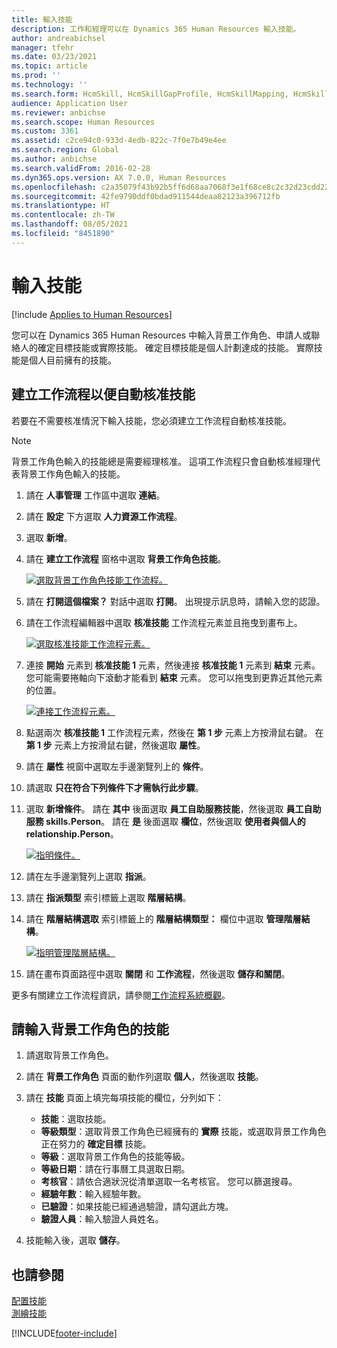 ```yaml
---
title: 輸入技能
description: 工作和經理可以在 Dynamics 365 Human Resources 輸入技能。
author: andreabichsel
manager: tfehr
ms.date: 03/23/2021
ms.topic: article
ms.prod: ''
ms.technology: ''
ms.search.form: HcmSkill, HcmSkillGapProfile, HcmSkillMapping, HcmSkillType, HcmEmployeeDevelopmentWorkspace
audience: Application User
ms.reviewer: anbichse
ms.search.scope: Human Resources
ms.custom: 3361
ms.assetid: c2ce94c0-933d-4edb-822c-7f0e7b49e4ee
ms.search.region: Global
ms.author: anbichse
ms.search.validFrom: 2016-02-28
ms.dyn365.ops.version: AX 7.0.0, Human Resources
ms.openlocfilehash: c2a35079f43b92b5ff6d68aa7068f3e1f68ce8c2c32d23cdd22798f95c9a0ff4
ms.sourcegitcommit: 42fe9790ddf0bdad911544deaa82123a396712fb
ms.translationtype: HT
ms.contentlocale: zh-TW
ms.lasthandoff: 08/05/2021
ms.locfileid: "8451890"
---
```

# <a name="enter-skills"></a>輸入技能

[!include [Applies to Human Resources](../includes/applies-to-hr.md)]

您可以在 Dynamics 365 Human Resources 中輸入背景工作角色、申請人或聯絡人的確定目標技能或實際技能。 確定目標技能是個人計劃達成的技能。 實際技能是個人目前擁有的技能。

## <a name="create-a-workflow-to-auto-approve-skills"></a>建立工作流程以便自動核准技能

若要在不需要核准情況下輸入技能，您必須建立工作流程自動核准技能。

> [!NOTE]
> 背景工作角色輸入的技能總是需要經理核准。 這項工作流程只會自動核准經理代表背景工作角色輸入的技能。

1. 請在 **人事管理** 工作區中選取 **連結**。

2. 請在 **設定** 下方選取 **人力資源工作流程**。

3. 選取 **新增**。

4. 請在 **建立工作流程** 窗格中選取 **背景工作角色技能**。

   [![選取背景工作角色技能工作流程。](media/hr-develop-skills-new-workflow.png)](media/hr-develop-skills-new-workflow.png)

5. 請在 **打開這個檔案？** 對話中選取 **打開**。 出現提示訊息時，請輸入您的認證。

6. 請在工作流程編輯器中選取 **核准技能** 工作流程元素並且拖曳到畫布上。

   [![選取核准技能工作流程元素。](media/hr-develop-skills-element.png)](media/hr-develop-skills-element.png)

7. 連接 **開始** 元素到 **核准技能 1** 元素，然後連接 **核准技能 1** 元素到 **結束** 元素。 您可能需要捲軸向下滾動才能看到 **結束** 元素。 您可以拖曳到更靠近其他元素的位置。

   [![連接工作流程元素。](media/hr-develop-skills-connect-elements.png)](media/hr-develop-skills-connect-elements.png)

8. 點選兩次 **核准技能 1** 工作流程元素，然後在 **第 1 步** 元素上方按滑鼠右鍵。 在 **第 1 步** 元素上方按滑鼠右鍵，然後選取 **屬性**。

9. 請在 **屬性** 視窗中選取左手邊瀏覽列上的 **條件**。

10. 請選取 **只在符合下列條件下才需執行此步驟**。

11. 選取 **新增條件**。 請在 **其中** 後面選取 **員工自助服務技能**，然後選取 **員工自助服務 skills.Person**。 請在 **是** 後面選取 **欄位**，然後選取 **使用者與個人的 relationship.Person**。

    [![指明條件。](media/hr-develop-skills-condition.png)](media/hr-develop-skills-condition.png)

12. 請在左手邊瀏覽列上選取 **指派**。

13. 請在 **指派類型** 索引標籤上選取 **階層結構**。

14. 請在 **階層結構選取** 索引標籤上的 **階層結構類型：** 欄位中選取 **管理階層結構**。

    [![指明管理階層結構。](media/hr-develop-skills-hierarchy.png)](media/hr-develop-skills-hierarchy.png)

15. 請在畫布頁面路徑中選取 **關閉** 和 **工作流程**，然後選取 **儲存和關閉**。

更多有關建立工作流程資訊，請參閱[工作流程系統概觀](../fin-ops-core/fin-ops/organization-administration/overview-workflow-system.md?toc=/dynamics365/human-resources/toc.json)。

## <a name="enter-skills-for-a-worker"></a>請輸入背景工作角色的技能

1. 請選取背景工作角色。

2. 請在 **背景工作角色** 頁面的動作列選取 **個人**，然後選取 **技能**。

3. 請在 **技能** 頁面上填完每項技能的欄位，分列如下：

   - **技能**：選取技能。
   - **等級類型**：選取背景工作角色已經擁有的 **實際** 技能，或選取背景工作角色正在努力的 **確定目標** 技能。
   - **等級**：選取背景工作角色的技能等級。
   - **等級日期**：請在行事曆工具選取日期。
   - **考核官**：請依合適狀況從清單選取一名考核官。 您可以篩選搜尋。
   - **經驗年數**：輸入經驗年數。
   - **已驗證**：如果技能已經通過驗證，請勾選此方塊。
   - **驗證人員**：輸入驗證人員姓名。

4. 技能輸入後，選取 **儲存**。

## <a name="see-also"></a>也請參閱

[配置技能](hr-develop-skills.md)<br>
[測繪技能](hr-develop-map-skills.md)

[!INCLUDE[footer-include](../includes/footer-banner.md)]
